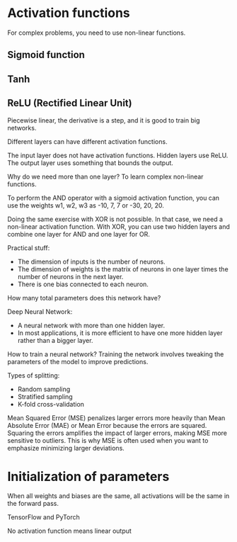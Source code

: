 # Activation functions
For complex problems, you need to use non-linear functions.

## Sigmoid function
## Tanh
## ReLU (Rectified Linear Unit)
Piecewise linear, the derivative is a step, and it is good to train big networks.

Different layers can have different activation functions.

The input layer does not have activation functions.
Hidden layers use ReLU.
The output layer uses something that bounds the output.

Why do we need more than one layer?
To learn complex non-linear functions.

To perform the AND operator with a sigmoid activation function, you can use the weights w1, w2, w3 as -10, 7, 7 or -30, 20, 20.

Doing the same exercise with XOR is not possible. In that case, we need a non-linear activation function. With XOR, you can use two hidden layers and combine one layer for AND and one layer for OR.

Practical stuff:
- The dimension of inputs is the number of neurons.
- The dimension of weights is the matrix of neurons in one layer times the number of neurons in the next layer.
- There is one bias connected to each neuron.

How many total parameters does this network have?

Deep Neural Network:
- A neural network with more than one hidden layer.
- In most applications, it is more efficient to have one more hidden layer rather than a bigger layer.

How to train a neural network?
Training the network involves tweaking the parameters of the model to improve predictions.

Types of splitting:
- Random sampling
- Stratified sampling
- K-fold cross-validation

Mean Squared Error (MSE) penalizes larger errors more heavily than Mean Absolute Error (MAE) or Mean Error because the errors are squared. Squaring the errors amplifies the impact of larger errors, making MSE more sensitive to outliers. This is why MSE is often used when you want to emphasize minimizing larger deviations.

# Initialization of parameters
When all weights and biases are the same, all activations will be the same in the forward pass.

TensorFlow and PyTorch

No activation function means linear output